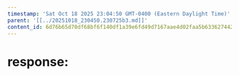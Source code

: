 ```yaml
---
timestamp: 'Sat Oct 18 2025 23:04:50 GMT-0400 (Eastern Daylight Time)'
parent: '[[../20251018_230450.230725b3.md]]'
content_id: 6d76b65d70df68bf6f140df1a39e6fd49d7167aae4d02faa5b63362744266256
---
```


# response:
